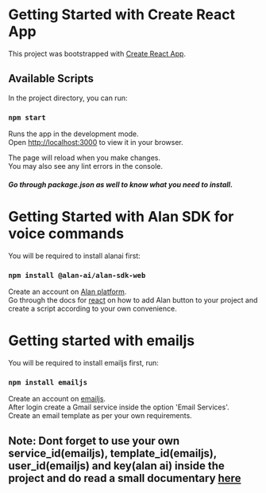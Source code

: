 # Getting Started with Create React App

This project was bootstrapped with [Create React App](https://github.com/facebook/create-react-app).

## Available Scripts

In the project directory, you can run:

### `npm start`

Runs the app in the development mode.\
Open [http://localhost:3000](http://localhost:3000) to view it in your browser.

The page will reload when you make changes.\
You may also see any lint errors in the console.

##### Go through package.json as well to know what you need to install.

# Getting Started with Alan SDK for voice commands

You will be required to install alanai first:
### `npm install @alan-ai/alan-sdk-web`
Create an account on [Alan platform](https://alan.app/).\
Go through the docs for [react](https://alan.app/docs/tutorials/web/integrating-react-app/) on how to add Alan button to your project and create a script according to your own convenience.

# Getting started with emailjs

You will be required to install emailjs first, run: 
### `npm install emailjs`
Create an account on [emailjs](https://www.emailjs.com/).\
After login create a Gmail service inside the option 'Email Services'.\
Create an email template as per your own requirements.
## Note: Dont forget to use your own service_id(emailjs), template_id(emailjs), user_id(emailjs) and key(alan ai) inside the project and do read a small documentary [here](https://www.emailjs.com/docs/examples/reactjs/) 

